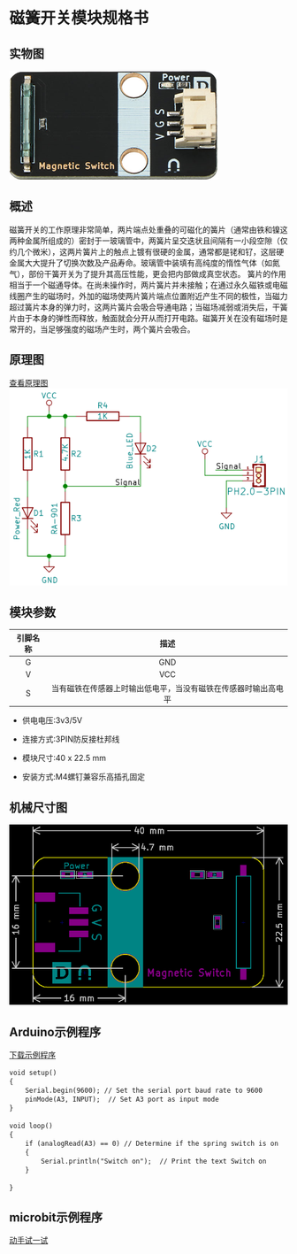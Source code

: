 # 磁簧开关模块规格书

## 实物图

![实物图](magnetic_switch_sensor/magnetic_switch_sensor.png)

## 概述

​		磁簧开关的工作原理非常简单，两片端点处重叠的可磁化的簧片（通常由铁和镍这两种金属所组成的）密封于一玻璃管中，两簧片呈交迭状且间隔有一小段空隙（仅约几个微米），这两片簧片上的触点上镀有很硬的金属，通常都是铑和钌，这层硬金属大大提升了切换次数及产品寿命。玻璃管中装填有高纯度的惰性气体（如氮气），部份干簧开关为了提升其高压性能，更会把内部做成真空状态。 簧片的作用相当于一个磁通导体。在尚未操作时，两片簧片并未接触；在通过永久磁铁或电磁线圈产生的磁场时，外加的磁场使两片簧片端点位置附近产生不同的极性，当磁力超过簧片本身的弹力时，这两片簧片会吸合导通电路；当磁场减弱或消失后，干簧片由于本身的弹性而释放，触面就会分开从而打开电路。磁簧开关在没有磁场时是常开的，当足够强度的磁场产生时，两个簧片会吸合。

## 原理图
[查看原理图](magnetic_switch_sensor/magnetic_switch_sensor_schematic.pdf) 
![原理图](magnetic_switch_sensor/magnetic_switch_sensor_schematic.png)

## 模块参数

| 引脚名称 |                             描述                             |
| :------: | :----------------------------------------------------------: |
|    G     |                             GND                              |
|    V     |                             VCC                              |
|    S     | 当有磁铁在传感器上时输出低电平，当没有磁铁在传感器时输出高电平 |

- 供电电压:3v3/5V

- 连接方式:3PIN防反接杜邦线

- 模块尺寸:40 x 22.5 mm

- 安装方式:M4螺钉兼容乐高插孔固定

## 机械尺寸图



![机械尺寸图](magnetic_switch_sensor/magnetic_switch_sensor_assembly.png)



## Arduino示例程序

 [下载示例程序](magnetic_switch_sensor/magnetic_switch_sensor.zip) 

```
void setup()
{
    Serial.begin(9600); // Set the serial port baud rate to 9600
    pinMode(A3, INPUT);  // Set A3 port as input mode
}

void loop()
{
    if (analogRead(A3) == 0) // Determine if the spring switch is on
    {  
        Serial.println("Switch on");  // Print the text Switch on
    }

}
```

## microbit示例程序

<a href="https://makecode.microbit.org/_7YVdWCRbdFRs" target="_blank">动手试一试</a>